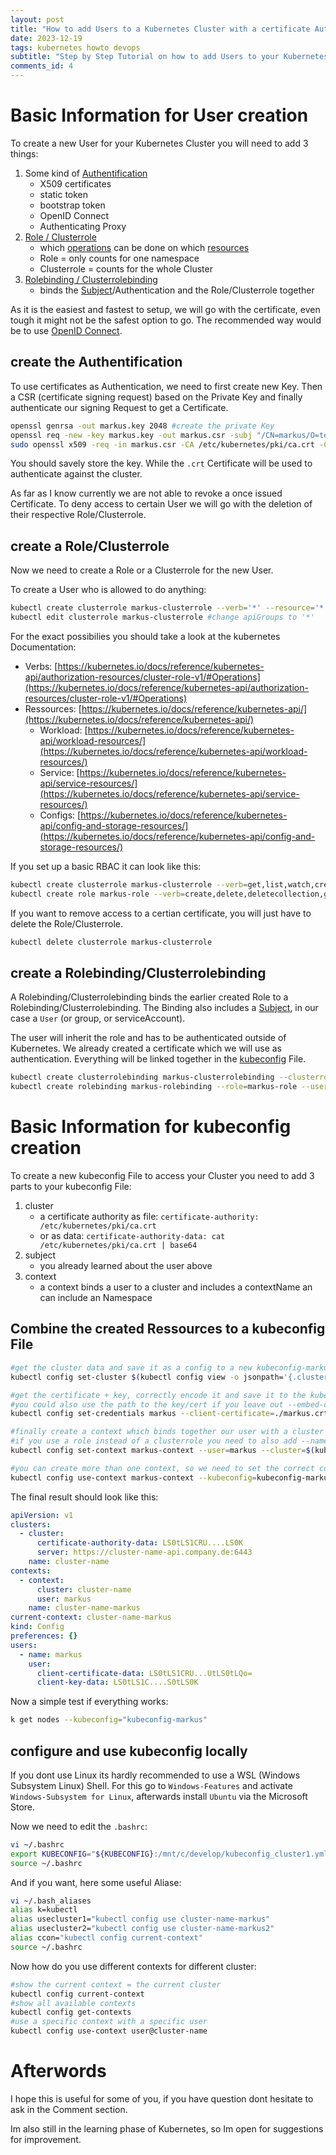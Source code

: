 ```yaml
---
layout: post
title: "How to add Users to a Kubernetes Cluster with a certificate Authentication and export to a kubeconfig file"
date: 2023-12-19
tags: kubernetes howto devops
subtitle: "Step by Step Tutorial on how to add Users to your Kubernetes-Cluster indcluding RBAC and exporting a kubeconfig File"
comments_id: 4
---
```


# Basic Information for User creation

To create a new User for your Kubernetes Cluster you will need to add 3 things:

1. Some kind of [Authentification](https://kubernetes.io/docs/reference/access-authn-authz/authentication/)
    * X509 certificates
    * static token
    * bootstrap token
    * OpenID Connect
    * Authenticating Proxy
2. [Role / Clusterrole](https://kubernetes.io/docs/reference/access-authn-authz/rbac/#role-and-clusterrole)
    * which [operations](https://kubernetes.io/docs/reference/kubernetes-api/authorization-resources/cluster-role-v1/#Operations) can be done on which [resources](https://kubernetes.io/docs/reference/kubernetes-api/)
    * Role = only counts for one namespace
    * Clusterrole = counts for the whole Cluster
3. [Rolebinding / Clusterrolebinding](https://kubernetes.io/docs/reference/access-authn-authz/rbac/#rolebinding-and-clusterrolebinding)
    * binds the [Subject](https://kubernetes.io/docs/reference/access-authn-authz/rbac/#referring-to-subjects)/Authentication and the Role/Clusterrole together

As it is the easiest and fastest to setup, we will go with the certificate, even tough it might not be the safest option to go. The recommended way would be to use [OpenID Connect](https://kubernetes.io/docs/reference/access-authn-authz/authentication/#openid-connect-tokens).

## create the Authentification

To use certificates as Authentication, we need to first create new Key. Then a CSR (certificate signing request) based on the Private Key and finally authenticate our signing Request to get a Certificate.

```bash
openssl genrsa -out markus.key 2048 #create the private Key
openssl req -new -key markus.key -out markus.csr -subj "/CN=markus/O=testcompany" #create a csr
sudo openssl x509 -req -in markus.csr -CA /etc/kubernetes/pki/ca.crt -CAkey /etc/kubernetes/pki/ca.key -CAcreateserial -out markus.crt #use the csr to get a Certificate
```

You should savely store the key. While the `.crt` Certificate will be used to authenticate against the cluster.

As far as I know currently we are not able to revoke a once issued Certificate. To deny access to certain User we will go with the deletion of their respective Role/Clusterrole.


## create a Role/Clusterrole

Now we need to create a Role or a Clusterrole for the new User.

To create a User who is allowed to do anything:

```bash
kubectl create clusterrole markus-clusterrole --verb='*' --resource='*'
kubectl edit clusterrole markus-clusterrole #change apiGroups to '*'
```

For the exact possibilies you should take a look at the kubernetes Documentation:

- Verbs: [https://kubernetes.io/docs/reference/kubernetes-api/authorization-resources/cluster-role-v1/#Operations](https://kubernetes.io/docs/reference/kubernetes-api/authorization-resources/cluster-role-v1/#Operations)
- Ressources: [https://kubernetes.io/docs/reference/kubernetes-api/](https://kubernetes.io/docs/reference/kubernetes-api/)
    + Workload: [https://kubernetes.io/docs/reference/kubernetes-api/workload-resources/](https://kubernetes.io/docs/reference/kubernetes-api/workload-resources/)
    + Service: [https://kubernetes.io/docs/reference/kubernetes-api/service-resources/](https://kubernetes.io/docs/reference/kubernetes-api/service-resources/)
    + Configs: [https://kubernetes.io/docs/reference/kubernetes-api/config-and-storage-resources/](https://kubernetes.io/docs/reference/kubernetes-api/config-and-storage-resources/)

If you set up a basic RBAC it can look like this:

```bash
kubectl create clusterrole markus-clusterrole --verb=get,list,watch,create,update,patch,delete --resource=deployments,services,configmaps,secrets
kubectl create role markus-role --verb=create,delete,deletecollection,get,list,patch,update,watch --resource='*'
``` 


If you want to remove access to a certian certificate, you will just have to delete the Role/Clusterrole.

```bash
kubectl delete clusterrole markus-clusterrole
```


## create a Rolebinding/Clusterrolebinding

A Rolebinding/Clusterrolebinding binds the earlier created Role to a Rolebinding/Clusterrolebinding. The Binding also includes a [Subject](https://kubernetes.io/docs/reference/access-authn-authz/rbac/#referring-to-subjects), in our case a `User` (or group, or serviceAccount). 

The user will inherit the role and has to be authenticated outside of Kubernetes. We already created a certificate which we will use as authentication. Everything will be linked together in the [kubeconfig](#combine-the-created-ressources-to-a-kubeconfig-file) File.

```bash
kubectl create clusterrolebinding markus-clusterrolebinding --clusterrole=markus-clusterrole --user=markus
kubectl create rolebinding markus-rolebinding --role=markus-role --user=markus
```


# Basic Information for kubeconfig creation

To create a new kubeconfig File to access your Cluster you need to add 3 parts to your kubeconfig File:

1. cluster
    * a certificate authority as file: `certificate-authority: /etc/kubernetes/pki/ca.crt`
    * or as data: `certificate-authority-data: cat /etc/kubernetes/pki/ca.crt | base64`
2. subject
    * you already learned about the user above
3. context
    * a context binds a user to a cluster and includes a contextName an can include an Namespace


## Combine the created Ressources to a kubeconfig File


```bash
#get the cluster data and save it as a config to a new kubeconfig-markus file
kubectl config set-cluster $(kubectl config view -o jsonpath='{.clusters[0].name}') --server=$(kubectl config view -o jsonpath='{.clusters[0].cluster.server}') --certificate-authority=/etc/kubernetes/pki/ca.crt --kubeconfig=kubeconfig-markus --embed-certs

#get the certificate + key, correctly encode it and save it to the kubeconfig-markus file
#you could also use the path to the key/cert if you leave out --embed-certs=true
kubectl config set-credentials markus --client-certificate=./markus.crt --client-key=./markus.key --embed-certs=true --kubeconfig=kubeconfig-markus

#finally create a context which binds together our user with a cluster and save it to the kubeconfig-markus file
#if you use a role instead of a clusterrole you need to also add --namespace=custom_namespace
kubectl config set-context markus-context --user=markus --cluster=$(kubectl config view -o jsonpath='{.clusters[0].name}') --kubeconfig=kubeconfig-markus

#you can create more than one context, so we need to set the correct context
kubectl config use-context markus-context --kubeconfig=kubeconfig-markus
```


The final result should look like this:

```yaml
apiVersion: v1
clusters:
  - cluster:
      certificate-authority-data: LS0tLS1CRU....LS0K
      server: https://cluster-name-api.company.de:6443
    name: cluster-name
contexts:
  - context:
      cluster: cluster-name
      user: markus
    name: cluster-name-markus
current-context: cluster-name-markus
kind: Config
preferences: {}
users:
  - name: markus
    user:
      client-certificate-data: LS0tLS1CRU...UtLS0tLQo=
      client-key-data: LS0tLS1C....S0tLS0K
```


Now a simple test if everything works:

```bash
k get nodes --kubeconfig="kubeconfig-markus"
```

## configure and use kubeconfig locally

If you dont use Linux its hardly recommended to use a WSL (Windows Subsystem Linux) Shell. For this go to `Windows-Features` and activate `Windows-Subsystem for Linux`, afterwards install `Ubuntu` via the Microsoft Store.

Now we need to edit the `.bashrc`:

```bash
vi ~/.bashrc
export KUBECONFIG="${KUBECONFIG}:/mnt/c/develop/kubeconfig_cluster1.yml:/mnt/c/develop/kubeconfig_cluster2.yml"
source ~/.bashrc
```

And if you want, here some useful Aliase:

```bash
vi ~/.bash_aliases
alias k=kubectl
alias usecluster1="kubectl config use cluster-name-markus"
alias usecluster2="kubectl config use cluster-name-markus2"
alias ccon="kubectl config current-context"
source ~/.bashrc
```

Now how do you use different contexts for different cluster:

```bash
#show the current context = the current cluster
kubectl config current-context
#show all available contexts
kubectl config get-contexts
#use a specific context with a specific user
kubectl config use-context user@cluster-name
```


# Afterwords

I hope this is useful for some of you, if you have question dont hesitate to ask in the Comment section.

Im also still in the learning phase of Kubernetes, so Im open for suggestions for improvement.